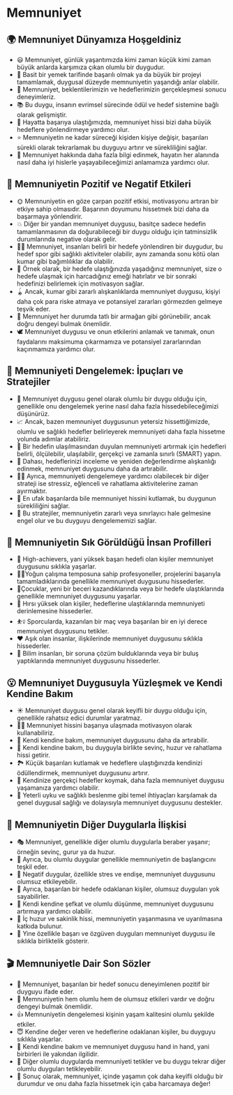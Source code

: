 # Memnuniyet

## 🌍 Memnuniyet Dünyamıza Hoşgeldiniz

* 😃 Memnuniyet, günlük yaşantımızda kimi zaman küçük kimi zaman büyük anlarda karşımıza çıkan olumlu bir duygudur.
* 🎉 Basit bir yemek tarifinde başarılı olmak ya da büyük bir projeyi tamamlamak, duygusal düzeyde memnuniyetin yaşandığı anlar olabilir.
* 👣 Memnuniyet, beklentilerimizin ve hedeflerimizin gerçekleşmesi sonucu deneyimleriz.
* 📚 Bu duygu, insanın evrimsel sürecinde ödül ve hedef sistemine bağlı olarak gelişmiştir.
* 🧩 Hayatta başarıya ulaştığımızda, memnuniyet hissi bizi daha büyük hedeflere yönlendirmeye yardımcı olur.
* ⭐ Memnuniyetin ne kadar süreceği kişiden kişiye değişir, başarıları sürekli olarak tekrarlamak bu duyguyu artırır ve sürekliliğini sağlar.
* 🌱 Memnuniyet hakkında daha fazla bilgi edinmek, hayatın her alanında nasıl daha iyi hislerle yaşayabileceğimizi anlamamıza yardımcı olur.

## 💫 Memnuniyetin Pozitif ve Negatif Etkileri

* 🌞 Memnuniyetin en göze çarpan pozitif etkisi, motivasyonu artıran bir etkiye sahip olmasıdır. Başarının doyumunu hissetmek bizi daha da başarmaya yönlendirir.
* 💥 Diğer bir yandan memnuniyet duygusu, basitçe sadece hedefin tamamlanmasının da doğurabileceği bir duygu olduğu için tatminsizlik durumlarında negative olarak gelir.
* 🏋️‍♀️ Memnuniyet, insanları belirli bir hedefe yönlendiren bir duygudur, bu hedef spor gibi sağlıklı aktiviteler olabilir, aynı zamanda sonu kötü olan kumar gibi bağımlılıklar da olabilir.
* 🎡 Örnek olarak, bir hedefe ulaştığınızda yaşadığınız memnuniyet, size o hedefe ulaşmak için harcadığınız emeği hatırlatır ve bir sonraki hedefinizi belirlemek için motivasyon sağlar.
* 🪀 Ancak, kumar gibi zararlı alışkanlıklarda memnuniyet duygusu, kişiyi daha çok para riske atmaya ve potansiyel zararları görmezden gelmeye teşvik eder.
* 🍁 Memnuniyet her durumda tatlı bir armağan gibi görünebilir, ancak doğru dengeyi bulmak önemlidir.
* 🕊️ Memnuniyet duygusu ve onun etkilerini anlamak ve tanımak, onun faydalarını maksimuma çıkarmamıza ve potansiyel zararlarından kaçınmamıza yardımcı olur.

## 🚀 Memnuniyeti Dengelemek: İpuçları ve Stratejiler

* 🌿 Memnuniyet duygusu genel olarak olumlu bir duygu olduğu için, genellikle onu dengelemek yerine nasıl daha fazla hissedebileceğimizi düşünürüz.
* 📈 Ancak, bazen memnuniyet duygusunun yetersiz hissettiğimizde, olumlu ve sağlıklı hedefler belirleyerek memnuniyeti daha fazla hissetme yolunda adımlar atabiliriz.
* 🙌 Bir hedefin ulaşılmasından duyulan memnuniyeti artırmak için hedefleri belirli, ölçülebilir, ulaşılabilir, gerçekçi ve zamanla sınırlı (SMART) yapın.
* 📌 Dahası, hedeflerinizi inceleme ve yeniden değerlendirme alışkanlığı edinmek, memnuniyet duygusunu daha da artırabilir.
* 🚴‍♂️ Ayrıca, memnuniyeti dengelemeye yardımcı olabilecek bir diğer strateji ise stressiz, eğlenceli ve rahatlama aktivitelerine zaman ayırmaktır.
* 🎈 En ufak başarılarda bile memnuniyet hissini kutlamak, bu duygunun sürekliliğini sağlar.
* 💖 Bu stratejiler, memnuniyetin zararlı veya sınırlayıcı hale gelmesine engel olur ve bu duyguyu dengelememizi sağlar.

## 🔎 Memnuniyetin Sık Görüldüğü İnsan Profilleri

* 🏅 High-achievers, yani yüksek başarı hedefi olan kişiler memnuniyet duygusunu sıklıkla yaşarlar.
* 👩‍💼Yoğun çalışma temposuna sahip profesyoneller, projelerini başarıyla tamamladıklarında genellikle memnuniyet duygusunu hissederler.
* 🎈Çocuklar, yeni bir beceri kazandıklarında veya bir hedefe ulaştıklarında genellikle memnuniyet duygusunu yaşarlar.
* 🌟 Hırsı yüksek olan kişiler, hedeflerine ulaştıklarında memnuniyeti derinlemesine hissederler.
* ⛹️‍♀️ Sporcularda, kazanılan bir maç veya başarılan bir en iyi derece memnuniyet duygusunu tetikler.
* ❤️ Aşık olan insanlar, ilişkilerinde memnuniyet duygusunu sıklıkla hissederler.
* 🔬 Bilim insanları, bir soruna çözüm bulduklarında veya bir buluş yaptıklarında memnuniyet duygusunu hissederler.

## 😮 Memnuniyet Duygusuyla Yüzleşmek ve Kendi Kendine Bakım

* ☀️ Memnuniyet duygusu genel olarak keyifli bir duygu olduğu için, genellikle rahatsız edici durumlar yaratmaz.
* 🕵️‍♀️ Memnuniyet hissini başarıya ulaşmada motivasyon olarak kullanabiliriz.
* 🎁 Kendi kendine bakım, memnuniyet duygusunu daha da artırabilir.
* 🌱 Kendi kendine bakım, bu duyguyla birlikte sevinç, huzur ve rahatlama hissi getirir.
* 🏞️ Küçük başarıları kutlamak ve hedeflere ulaştığınızda kendinizi ödüllendirmek, memnuniyet duygusunu artırır.
* 🏹 Kendinize gerçekçi hedefler koymak, daha fazla memnuniyet duygusu yaşamanıza yardımcı olabilir.
* 🛌 Yeterli uyku ve sağlıklı beslenme gibi temel ihtiyaçları karşılamak da genel duygusal sağlığı ve dolayısıyla memnuniyet duygusunu destekler.

## 💓 Memnuniyetin Diğer Duygularla İlişkisi

* 🎭 Memnuniyet, genellikle diğer olumlu duygularla beraber yaşanır; örneğin sevinç, gurur ya da huzur.
* 🧠 Ayrıca, bu olumlu duygular genellikle memnuniyetin de başlangıcını teşkil eder.
* 💨 Negatif duygular, özellikle stres ve endişe, memnuniyet duygusunu olumsuz etkileyebilir.
* 🚧 Ayrıca, başarılan bir hedefe odaklanan kişiler, olumsuz duyguları yok sayabilirler.
* 🌺 Kendi kendine şefkat ve olumlu düşünme, memnuniyet duygusunu artırmaya yardımcı olabilir.
* 🌊 İç huzur ve sakinlik hissi, memnuniyetin yaşanmasına ve uyarılmasına katkıda bulunur.
* 🥇 Yine özellikle başarı ve özgüven duyguları memnuniyet duygusu ile sıklıkla birliktelik gösterir.

## 🎬 Memnuniyetle Dair Son Sözler

* 🥳 Memnuniyet, başarılan bir hedef sonucu deneyimlenen pozitif bir duyguyu ifade eder.
* 💫 Memnuniyetin hem olumlu hem de olumsuz etkileri vardır ve doğru dengeyi bulmak önemlidir.
* 👍 Memnuniyetin dengelemesi kişinin yaşam kalitesini olumlu şekilde etkiler.
* 😇 Kendine değer veren ve hedeflerine odaklanan kişiler, bu duyguyu sıklıkla yaşarlar.
* 🚀 Kendi kendine bakım ve memnuniyet duygusu hand in hand, yani birbirleri ile yakından ilgilidir.
* 💞 Diğer olumlu duygularda memnuniyeti tetikler ve bu duygu tekrar diğer olumlu duyguları tetikleyebilir.
* 🌠 Sonuç olarak, memnuniyet, içinde yaşamın çok daha keyifli olduğu bir durumdur ve onu daha fazla hissetmek için çaba harcamaya değer!
